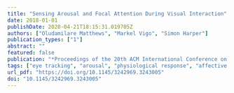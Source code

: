```yaml
---
title: "Sensing Arousal and Focal Attention During Visual Interaction"
date: 2018-01-01
publishDate: 2020-04-21T18:15:31.019705Z
authors: ["Oludamilare Matthews", "Markel Vigo", "Simon Harper"]
publication_types: ["1"]
abstract: ""
featured: false
publication: "*Proceedings of the 20th ACM International Conference on Multimodal Interaction*"
tags: ["eye tracking", "arousal", "physiological response", "affective computing", "pupillary response"]
url_pdf: "https://doi.org/10.1145/3242969.3243005"
doi: "10.1145/3242969.3243005"
---
```



